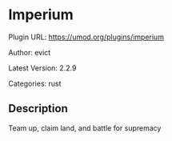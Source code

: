 # Imperium

Plugin URL: https://umod.org/plugins/imperium

Author: evict

Latest Version: 2.2.9

Categories: rust

## Description

Team up, claim land, and battle for supremacy
